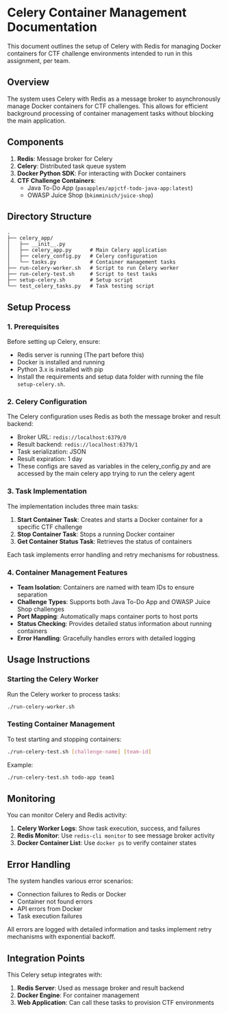 # Celery Container Management Documentation

This document outlines the setup of Celery with Redis for managing Docker containers for CTF challenge environments intended to run in this assignment, per team.

## Overview

The system uses Celery with Redis as a message broker to asynchronously manage Docker containers for CTF challenges. This allows for efficient background processing of container management tasks without blocking the main application.

## Components

1. **Redis**: Message broker for Celery
2. **Celery**: Distributed task queue system
3. **Docker Python SDK**: For interacting with Docker containers
4. **CTF Challenge Containers**:
   - Java To-Do App (`pasapples/apjctf-todo-java-app:latest`)
   - OWASP Juice Shop (`bkimminich/juice-shop`)

## Directory Structure

```
.
├── celery_app/
│   ├── __init__.py
│   ├── celery_app.py      # Main Celery application
│   ├── celery_config.py   # Celery configuration
│   └── tasks.py           # Container management tasks
├── run-celery-worker.sh   # Script to run Celery worker
├── run-celery-test.sh     # Script to test tasks
├── setup-celery.sh        # Setup script
└── test_celery_tasks.py   # Task testing script
```

## Setup Process

### 1. Prerequisites

Before setting up Celery, ensure:

- Redis server is running (The part before this)
- Docker is installed and running
- Python 3.x is installed with pip
- Install the requirements and setup data folder with running the file `setup-celery.sh`.

### 2. Celery Configuration

The Celery configuration uses Redis as both the message broker and result backend:

- Broker URL: `redis://localhost:6379/0`
- Result backend: `redis://localhost:6379/1`
- Task serialization: JSON
- Result expiration: 1 day
- These configs are saved as variables in the celery_config.py and are accessed by the main celery app trying to run the celery agent

### 3. Task Implementation

The implementation includes three main tasks:

1. **Start Container Task**: Creates and starts a Docker container for a specific CTF challenge
2. **Stop Container Task**: Stops a running Docker container
3. **Get Container Status Task**: Retrieves the status of containers

Each task implements error handling and retry mechanisms for robustness.

### 4. Container Management Features

- **Team Isolation**: Containers are named with team IDs to ensure separation
- **Challenge Types**: Supports both Java To-Do App and OWASP Juice Shop challenges
- **Port Mapping**: Automatically maps container ports to host ports
- **Status Checking**: Provides detailed status information about running containers
- **Error Handling**: Gracefully handles errors with detailed logging

## Usage Instructions

### Starting the Celery Worker

Run the Celery worker to process tasks:

```bash
./run-celery-worker.sh
```

### Testing Container Management

To test starting and stopping containers:

```bash
./run-celery-test.sh [challenge-name] [team-id]
```

Example:

```bash
./run-celery-test.sh todo-app team1
```

## Monitoring

You can monitor Celery and Redis activity:

1. **Celery Worker Logs**: Show task execution, success, and failures
2. **Redis Monitor**: Use `redis-cli monitor` to see message broker activity
3. **Docker Container List**: Use `docker ps` to verify container states

## Error Handling

The system handles various error scenarios:

- Connection failures to Redis or Docker
- Container not found errors
- API errors from Docker
- Task execution failures

All errors are logged with detailed information and tasks implement retry mechanisms with exponential backoff.

## Integration Points

This Celery setup integrates with:

1. **Redis Server**: Used as message broker and result backend
2. **Docker Engine**: For container management
3. **Web Application**: Can call these tasks to provision CTF environments
